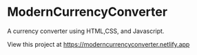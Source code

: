 # ModernCurrencyConverter
 A currency converter using HTML,CSS, and Javascript.


View this project at https://moderncurrencyconverter.netlify.app
